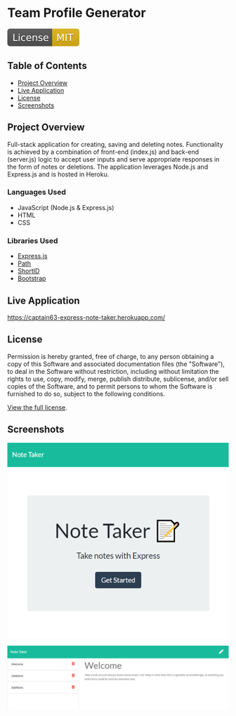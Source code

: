 # Team Profile Generator
![MIT license badge](./images/mit-license.svg)

## Table of Contents
- [Project Overview](#project-overview) 
- [Live Application](#installation)
- [License](#license)
- [Screenshots](#screenshots)

## Project Overview
Full-stack application for creating, saving and deleting notes. Functionality is achieved by a combination of front-end (index.js) and back-end (server.js) logic to accept user inputs and serve appropriate responses in the form of notes or deletions. The application leverages Node.js and Express.js and is hosted in Heroku.

### Languages Used
- JavaScript (Node.js & Express.js)
- HTML
- CSS

### Libraries Used
- [Express.js](https://www.npmjs.com/package/express)
- [Path](https://www.npmjs.com/package/path)
- [ShortID](https://www.npmjs.com/package/shortid)
- [Bootstrap](https://getbootstrap.com/)

## Live Application
https://captain63-express-note-taker.herokuapp.com/

## License
Permission is hereby granted, free of charge, to any person obtaining a copy of this Software and associated documentation files (the "Software"), to deal in the Software without  restriction, including without limitation the rights to use, copy, modify, merge, publish distribute, sublicense, and/or sell copies of the Software, and to permit persons to whom the Software is furnished to do so, subject to the following conditions.

[View the full license](./LICENSE).

## Screenshots
![Screenshot of homepage](./images/homepage-capture.PNG)

![Screenshot of note user interface](./images/note-interface-capture.PNG)
